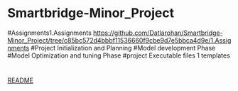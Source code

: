 # Smartbridge-Minor_Project
#Assignments1.Assignments
https://github.com/Datlarohan/Smartbridge-Minor_Project/tree/c85bc572d4bbbf11536660f9cbe9d7e5bbca4d9e/1.Assignments
#Project Initialization and Planning
#Model development Phase
#Model Optimization and tuning Phase
#project Executable files 1 templates
#
[README](./README.md)

